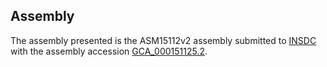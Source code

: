 

Assembly
--------

The assembly presented is the ASM15112v2 assembly submitted to
[INSDC](http://www.insdc.org) with the assembly accession
[GCA\_000151125.2](http://www.ebi.ac.uk/ena/data/view/GCA_000151125.2).
